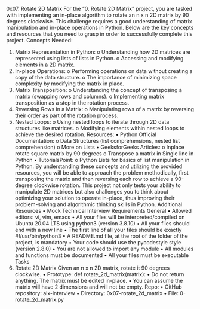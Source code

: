 0x07. Rotate 2D Matrix
For the “0. Rotate 2D Matrix” project, you are tasked with implementing an in-place algorithm to rotate an n x n 2D matrix by 90 degrees clockwise. This challenge requires a good understanding of matrix manipulation and in-place operations in Python. Below are the key concepts and resources that you need to grasp in order to successfully complete this project.
Concepts Needed:
1.	Matrix Representation in Python:
    o	Understanding how 2D matrices are represented using lists of lists in Python.
    o	Accessing and modifying elements in a 2D matrix.
2.	In-place Operations:
    o	Performing operations on data without creating a copy of the data structure.
    o	The importance of minimizing space complexity by modifying the matrix in place.
3.	Matrix Transposition:
    o	Understanding the concept of transposing a matrix (swapping rows and columns).
    o	Implementing matrix transposition as a step in the rotation process.
4.	Reversing Rows in a Matrix:
    o	Manipulating rows of a matrix by reversing their order as part of the rotation process.
5.	Nested Loops:
    o	Using nested loops to iterate through 2D data structures like matrices.
    o	Modifying elements within nested loops to achieve the desired rotation.
Resources:
•	Python Official Documentation:
    o	Data Structures (list comprehensions, nested list comprehension)
    o	More on Lists
•	GeeksforGeeks Articles:
    o	Inplace rotate square matrix by 90 degrees
    o	Transpose a matrix in Single line in Python
•	TutorialsPoint:
    o	Python Lists for basics of list manipulation in Python.
By understanding these concepts and utilizing the provided resources, you will be able to approach the problem methodically, first transposing the matrix and then reversing each row to achieve a 90-degree clockwise rotation. This project not only tests your ability to manipulate 2D matrices but also challenges you to think about optimizing your solution to operate in-place, thus improving their problem-solving and algorithmic thinking skills in Python.
Additional Resources
    •	Mock Technical Interview
Requirements
General
    •	Allowed editors: vi, vim, emacs
    •	All your files will be interpreted/compiled on Ubuntu 20.04 LTS using python3 (version 3.8.10)
    •	All your files should end with a new line
    •	The first line of all your files should be exactly #!/usr/bin/python3
    •	A README.md file, at the root of the folder of the project, is mandatory
    •	Your code should use the pycodestyle style (version 2.8.0)
    •	You are not allowed to import any module
    •	All modules and functions must be documented
    •	All your files must be executable
Tasks
0. Rotate 2D Matrix
Given an n x n 2D matrix, rotate it 90 degrees clockwise.
    •	Prototype: def rotate_2d_matrix(matrix):
    •	Do not return anything. The matrix must be edited in-place.
    •	You can assume the matrix will have 2 dimensions and will not be empty.
Repo:
    •	GitHub repository: alx-interview
    •	Directory: 0x07-rotate_2d_matrix
    •	File: 0-rotate_2d_matrix.py
